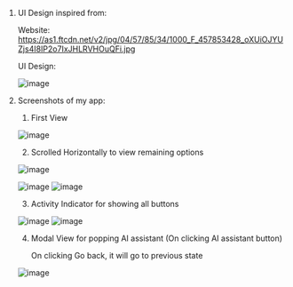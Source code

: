 1. UI Design inspired from:

      Website: https://as1.ftcdn.net/v2/jpg/04/57/85/34/1000_F_457853428_oXUiOJYUZjs4I8IP2o7IxJHLRVHOuQFi.jpg
  
      UI Design: 
      
      ![image](https://user-images.githubusercontent.com/72083631/152638592-2bdd5422-99f7-4ea0-a01b-974fb575fe38.png)


      
      
      
2. Screenshots of my app:


   1. First View
      
   ![image](https://user-images.githubusercontent.com/72083631/152638621-cc550884-6a83-4346-b93b-aa067a8b45ad.png)

   
   2. Scrolled Horizontally to view remaining options
      
   ![image](https://user-images.githubusercontent.com/72083631/152638643-fec00558-be20-4435-b8d8-9a40aff2fb1c.png)
   
   
   ![image](https://user-images.githubusercontent.com/72083631/152638704-56e1c2c4-6d8b-4bce-afcb-54865a7beca4.png)
   ![image](https://user-images.githubusercontent.com/72083631/152638711-3313de47-a23a-4f42-98dd-7d8bf7903726.png)


  
   3. Activity Indicator for showing all buttons
      
   ![image](https://user-images.githubusercontent.com/72083631/152638765-8e506fcd-de34-4ac0-bce8-e0fd5e6708cb.png)
   ![image](https://user-images.githubusercontent.com/72083631/152638818-1d60d048-abd1-420f-a61c-3c66f45eccfc.png)



   4. Modal View for popping AI assistant (On clicking AI assistant button)
      
      On clicking Go back, it will go to previous state
      
   ![image](https://user-images.githubusercontent.com/72083631/152638846-6eaa3e8b-877b-47ec-b499-8ebdfba6c847.png)

